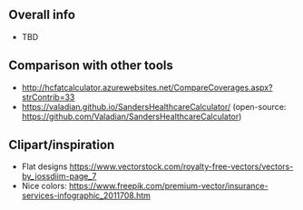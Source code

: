 Overall info
---------

- TBD

Comparison with other tools
----------

- http://hcfatcalculator.azurewebsites.net/CompareCoverages.aspx?strContrib=33
- https://valadian.github.io/SandersHealthcareCalculator/   (open-source: https://github.com/Valadian/SandersHealthcareCalculator)

Clipart/inspiration
------

- Flat designs https://www.vectorstock.com/royalty-free-vectors/vectors-by_jossdiim-page_7
- Nice colors: https://www.freepik.com/premium-vector/insurance-services-infographic_2011708.htm
